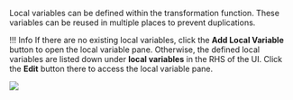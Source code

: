 Local variables can be defined within the transformation function. These variables can be reused in multiple places to prevent duplications.

!!! Info
    If there are no existing local variables, click the **Add Local Variable** button to open the local variable pane. Otherwise, the defined local variables are listed down under **local variables** in the RHS of the UI. Click the **Edit** button there to access the local variable pane.

<img src="../../assets/data-mapper/add-local-variables.gif" class="cInlineImage-full"/>
